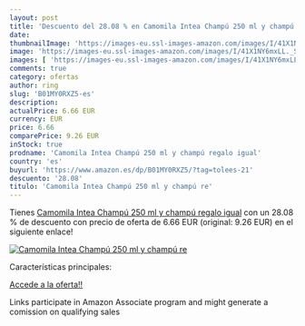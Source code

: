 ```yaml
---
layout: post
title: 'Descuento del 28.08 % en Camomila Intea Champú 250 ml y champú re'
date: 
thumbnailImage: 'https://images-eu.ssl-images-amazon.com/images/I/41X1NY6mxLL._SL200_.jpg'
image: 'https://images-eu.ssl-images-amazon.com/images/I/41X1NY6mxLL._SL200_.jpg'
images: [ 'https://images-eu.ssl-images-amazon.com/images/I/41X1NY6mxLL._SL200_.jpg' ]
comments: true
category: ofertas
author: ring
slug: 'B01MY0RXZ5-es'
description:
actualPrice: 6.66 EUR
currency: EUR
price: 6.66
comparePrice: 9.26 EUR
inStock: true
prodname: 'Camomila Intea Champú 250 ml y champú regalo igual'
country: 'es'
buyurl: 'https://www.amazon.es/dp/B01MY0RXZ5/?tag=tolees-21'
descuento: '28.08'
titulo: 'Camomila Intea Champú 250 ml y champú re'
---
```


Tienes [Camomila Intea Champú 250 ml y champú regalo igual](https://www.amazon.es/dp/B01MY0RXZ5/?tag=tolees-21) con un 28.08 % de descuento con precio de oferta de 6.66 EUR (original: 9.26 EUR) en el siguiente enlace!

[![Camomila Intea Champú 250 ml y champú re](https://images-eu.ssl-images-amazon.com/images/I/41X1NY6mxLL._SL200_.jpg)](https://www.amazon.es/dp/B01MY0RXZ5/?tag=tolees-21)

Características principales:


[Accede a la oferta!!](https://www.amazon.es/dp/B01MY0RXZ5/?tag=tolees-21)

Links participate in Amazon Associate program and might generate a comission on qualifying sales


